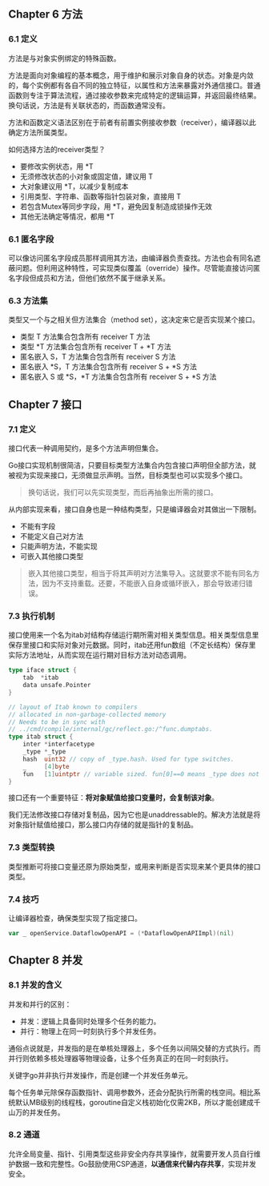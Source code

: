 ## Chapter 6 方法
### 6.1 定义
方法是与对象实例绑定的特殊函数。

方法是面向对象编程的基本概念，用于维护和展示对象自身的状态。对象是内敛的，每个实例都有各自不同的独立特征，以属性和方法来暴露对外通信接口。普通函数则专注于算法流程，通过接收参数来完成特定的逻辑运算，并返回最终结果。换句话说，方法是有关联状态的，而函数通常没有。

方法和函数定义语法区别在于前者有前置实例接收参数（receiver），编译器以此确定方法所属类型。

如何选择方法的receiver类型？

- 要修改实例状态，用 *T
- 无须修改状态的小对象或固定值，建议用 T
- 大对象建议用 *T，以减少复制成本
- 引用类型、字符串、函数等指针包装对象，直接用 T
- 若包含Mutex等同步字段，用 *T，避免因复制造成锁操作无效
- 其他无法确定等情况，都用 *T
### 6.1 匿名字段
可以像访问匿名字段成员那样调用其方法，由编译器负责查找。方法也会有同名遮蔽问题。但利用这种特性，可实现类似覆盖（override）操作。尽管能直接访问匿名字段但成员和方法，但他们依然不属于继承关系。
### 6.3 方法集
类型又一个与之相关但方法集合（method set），这决定来它是否实现某个接口。

- 类型 T 方法集合包含所有 receiver T 方法
- 类型 *T 方法集合包含所有 receiver T + *T 方法
- 匿名嵌入 S，T 方法集合包含所有 receiver S 方法
- 匿名嵌入 *S，T 方法集合包含所有 receiver S + *S 方法
- 匿名嵌入 S 或 *S，*T 方法集合包含所有 receiver S + *S 方法
## Chapter 7 接口
### 7.1 定义
接口代表一种调用契约，是多个方法声明但集合。

Go接口实现机制很简洁，只要目标类型方法集合内包含接口声明但全部方法，就被视为实现来接口，无须做显示声明。当然，目标类型也可以实现多个接口。
> 换句话说，我们可以先实现类型，而后再抽象出所需的接口。


从内部实现来看，接口自身也是一种结构类型，只是编译器会对其做出一下限制。

- 不能有字段
- 不能定义自己对方法
- 只能声明方法，不能实现
- 可嵌入其他接口类型
> 嵌入其他接口类型，相当于将其声明对方法集导入。这就要求不能有同名方法，因为不支持重载。还要，不能嵌入自身或循环嵌入，那会导致递归错误。

### 7.3 执行机制
接口使用来一个名为itab对结构存储运行期所需对相关类型信息。相关类型信息里保存里接口和实际对象对元数据。同时，itab还用fun数组（不定长结构）保存里实际方法地址，从而实现在运行期对目标方法对动态调用。
```go
type iface struct {
    tab  *itab
    data unsafe.Pointer
}

// layout of Itab known to compilers
// allocated in non-garbage-collected memory
// Needs to be in sync with
// ../cmd/compile/internal/gc/reflect.go:/^func.dumptabs.
type itab struct {
    inter *interfacetype
    _type *_type
    hash  uint32 // copy of _type.hash. Used for type switches.
    _     [4]byte
    fun   [1]uintptr // variable sized. fun[0]==0 means _type does not implement inter.
}
```
接口还有一个重要特征：**将对象赋值给接口变量时，会复制该对象**。

我们无法修改接口存储对复制品，因为它也是unaddressable的。解决方法就是将对象指针赋值给接口，那么接口内存储的就是指针的复制品。
### 7.3 类型转换
类型推断可将接口变量还原为原始类型，或用来判断是否实现来某个更具体的接口类型。
### 7.4 技巧
让编译器检查，确保类型实现了指定接口。
```go
var _ openService.DataflowOpenAPI = (*DataflowOpenAPIImpl)(nil)
```
## Chapter 8 并发
### 8.1 并发的含义
并发和并行的区别：

- 并发：逻辑上具备同时处理多个任务的能力。
- 并行：物理上在同一时刻执行多个并发任务。

通俗点说就是，并发指的是在单核处理器上，多个任务以间隔交替的方式执行。而并行则依赖多核处理器等物理设备，让多个任务真正的在同一时刻执行。

关键字go并非执行并发操作，而是创建一个并发任务单元。

每个任务单元除保存函数指针、调用参数外，还会分配执行所需的栈空间。相比系统默认MB级别的线程栈，goroutine自定义栈初始化仅需2KB，所以才能创建成千山万的并发任务。
### 8.2 通道
允许全局变量、指针、引用类型这些非安全内存共享操作，就需要开发人员自行维护数据一致和完整性。Go鼓励使用CSP通道，**以通信来代替内存共享**，实现并发安全。

